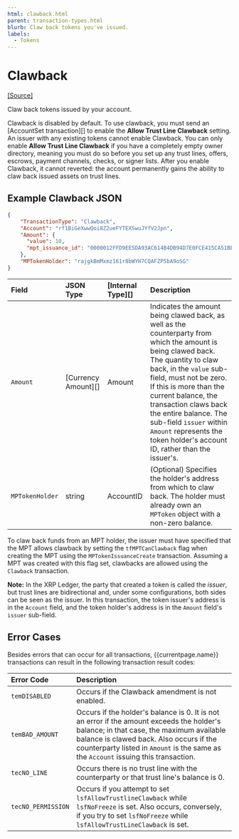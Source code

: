 ```yaml
---
html: clawback.html
parent: transaction-types.html
blurb: Claw back tokens you've issued.
labels:
  - Tokens
---
```

# Clawback

[[Source]](https://github.com/XRPLF/rippled/blob/master/src/ripple/app/tx/impl/Clawback.cpp "Source")
<!-- uncomment for xrpl.org
{% include '_snippets/clawback-disclaimer.md' %}
-->
Claw back tokens issued by your account.

Clawback is disabled by default. To use clawback, you must send an [AccountSet transaction][] to enable the **Allow Trust Line Clawback** setting. An issuer with any existing tokens cannot enable Clawback. You can only enable **Allow Trust Line Clawback** if you have a completely empty owner directory, meaning you must do so before you set up any trust lines, offers, escrows, payment channels, checks, or signer lists.  After you enable Clawback, it cannot reverted: the account permanently gains the ability to claw back issued assets on trust lines.

## Example Clawback JSON

```json
{
    "TransactionType": "Clawback",
    "Account": "rf1BiGeXwwQoi8Z2ueFYTEXSwuJYfV2Jpn",
    "Amount": {
      "value": 10,
      "mpt_issuance_id": "0000012FFD9EE5DA93AC614B4DB94D7E0FCE415CA51BED47",
    },
    "MPTokenHolder": "rajgkBmMxmz161r8bWYH7CQAFZP5bA9oSG"
}
```
<!--
{% include '_snippets/tx-fields-intro.md' %}
-->

| Field              | JSON Type | [Internal Type][] | Description       |
|:-------------------|:----------|:------------------|:------------------|
| `Amount`           | [Currency Amount][]  | Amount |Indicates the amount being clawed back, as well as the counterparty from which the amount is being clawed back. The quantity to claw back, in the `value` sub-field, must not be zero. If this is more than the current balance, the transaction claws back the entire balance. The sub-field `issuer` within `Amount` represents the token holder's account ID, rather than the issuer's.|
| `MPTokenHolder`    | string    | AccountID          | (Optional) Specifies the holder's address from which to claw back. The holder must already own an `MPToken` object with a non-zero balance. |

To claw back funds from an MPT holder, the issuer must have specified that the MPT allows clawback by setting the `tfMPTCanClawback` flag when creating the MPT using the `MPTokenIssuanceCreate` transaction. Assuming a MPT was created with this flag set, clawbacks are allowed using the `Clawback` transaction.

**Note:** In the XRP Ledger, the party that created a token is called the _issuer_, but trust lines are bidirectional and, under some configurations, both sides can be seen as the issuer. In this transaction, the token issuer's address is in the `Account` field, and the token holder's address is in the `Amount` field's `issuer` sub-field.


## Error Cases

Besides errors that can occur for all transactions, {{currentpage.name}} transactions can result in the following transaction result codes: <!--[transaction result codes](transaction-results.html):-->

| Error Code | Description |
|:-----------|:------------|
| `temDISABLED` | Occurs if the <!--[Clawback amendment](known-amendments.html#clawback)--> Clawback amendment is not enabled. |
| `temBAD_AMOUNT` | Occurs if the holder's balance is 0. It is not an error if the amount exceeds the holder's balance; in that case, the maximum available balance is clawed back. Also occurs if the counterparty listed in `Amount` is the same as the `Account` issuing this transaction. |
| `tecNO_LINE` | Occurs there is no trust line with the counterparty or that trust line's balance is 0. |
| `tecNO_PERMISSION` | Occurs if you attempt to set `lsfAllowTrustlineClawback` while `lsfNoFreeze` is set. Also occurs, conversely, if you try to set `lsfNoFreeze` while `lsfAllowTrustLineClawback` is set. |

<!-- {# common link defs #} -->
<!-- Uncomment for xrpl.org
{% include '_snippets/rippled-api-links.md' %}
{% include '_snippets/tx-type-links.md' %}
{% include '_snippets/rippled_versions.md' %} -->
